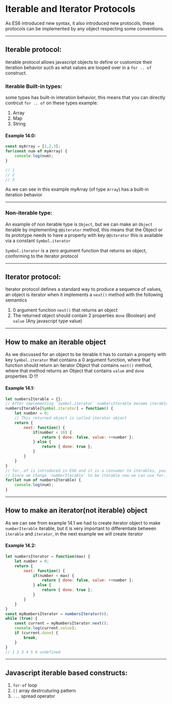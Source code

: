 
# Iterable and Iterator Protocols

As ES6 introduced new syntax, it also introduced new protocols, these protocols can be implemented by any object respecting some conventions.

---

## Iterable protocol:

iterable protocol allows javascript objects to define or customize their iteration behavior such as what values are looped over in a `for .. of` construct.

### Iterable Built-in types:

some types has built-in interation behavior, this means that you can directly contrcut `for .. of` on these types example:

1. Array
2. Map
3. String

#### Example 14.0:

```javascript
const myArray = [1,2,3];
for(const num of myArray) {
	console.log(num);
}

// 1
// 2
// 3

```

As we can see in this example myArray (of type `Array`) has a built-in iteration behavior

---

### Non-iterable type: 

An example of non iterable type is `Object`, but we can make an `Object` iterable by implementing `@@iterator` method, this means that the Object or its prototype needs to have a property with key `@@iterator` this is available via a constant `Symbol.iterator`


`Symbol.iterator` is a zero argument function that returns an object, conforming to the iterator protocol


---


## Iterator protocol:

Iterator protocol defines a standard way to produce a sequence of values, an object is iterator when it implements a `next()` method with the following semantics

1. 0 argument function `next()` that returns an object 
2. The returned object should contain 2 properties `done` (Boolean) and `value` (Any javascript type value)

---


## How to make an iterable object

As we discussed for an object to be iterable it has to contain a property with key `Symbol.iterator` that contains a 0 argument function, where that function should return an iterator Object that contains `next()` method, where that method returns an Object that contains `value` and `done` properties :D !!!


#### Example 14.1: 

```javascript
let numbersIterable = {};
// After implementing `Symbol.iterator` numbersIterable became iterable object
numbersIterable[Symbol.iterator] = function() {
    let number = 0;
    // This returned object is called iterator object
    return {
        next: function() {
            if(number < 10) {
                return { done: false, value: ++number };
            } else {
                return { done: true };
            }
        }
    }
}
// for..of is introduced in ES6 and it is a consumer to iterables, you can't use for..of on non iterable objects
// Since we change `numberIterable` to be iterable now we can use for..of
for(let num of numbersIterable) {
    console.log(num);
}
```

---

## How to make an iterator(not iterable) object

As we can see from example 14.1 we had to create iterator object to make `numberIterable` iterable, but it is very important to differentiate between `iterable` and `iterator`, in the next example we will create iterator

#### Example 14.2: 

```javascript
let numbersIterator = function(max) {
    let number = 0;
    return {
        next: function() {
            if(number < max) {
                return { done: false, value: ++number };
            } else {
                return { done: true };
            }
        }
    }
}
const myNumbersIterator = numbersIterator(6);
while (true) {
    const current = myNumbersIterator.next();
    console.log(current.value);
    if (current.done) {
        break;
    }
}
// 1 2 3 4 5 6 undefined
```
---

## Javascript iterable based constructs:

1. `for-of` loop
2. `[]` array destrcuturing pattern 
3. `...` spread operator
